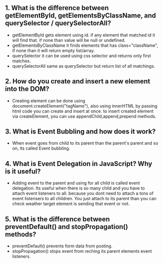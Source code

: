 ## 1. What is the difference between **getElementById, getElementsByClassName, and querySelector / querySelectorAll**?
- getElementById gets element using id. if any element that matched id it will find that. if none than value will be null or undefined.
- getElementsByClassName it finds elements that has class="className", if none than it will return empty list/array.
- querySelector it can be used using css selector and returns only first matches.
- querySelectorAll same as querySelector but return list of all matchings.
## 2. How do you **create and insert a new element into the DOM**?
- Creating element can be done using document.createElement("tagName"), also using innerHTML by passing html code you can create and insert at once. to insert created element via createElement, you can use appendChild,append,prepend methods.
## 3. What is **Event Bubbling** and how does it work?
- When event goes from child to its parent than the parent's parent and so on, its called Event bubbling.
## 4. What is **Event Delegation** in JavaScript? Why is it useful?
- Adding event to the parent and using for all child is called event delegation. Its useful when there is so many child and you have to attach event listeners to all. because you dont need to attach a tons of event listensers to all children. You just attach to its parent than you can check weather target element is sending that event or not.
## 5. What is the difference between **preventDefault() and stopPropagation()** methods?
- preventDefault() prevents form data from posting.
- stopPropagation() stops event from reching its parent elements event listeners.